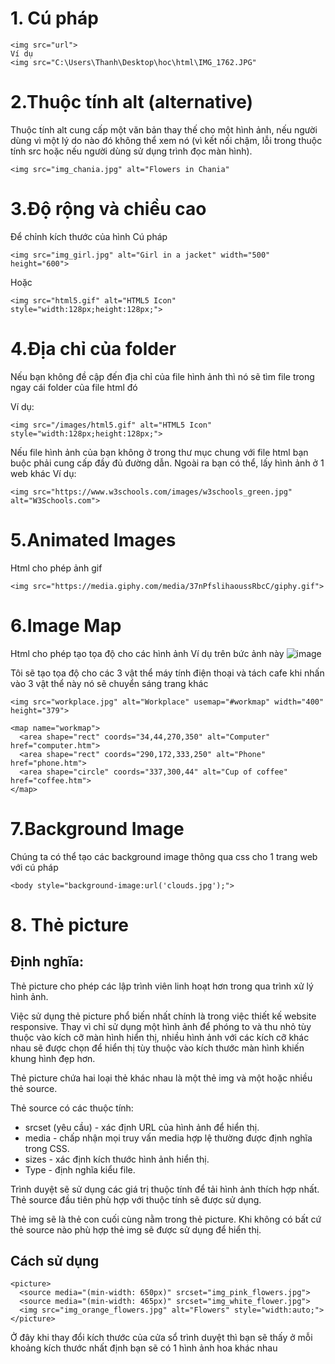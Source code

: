 # 1. Cú pháp
```
<img src="url">
Ví dụ
<img src="C:\Users\Thanh\Desktop\hoc\html\IMG_1762.JPG"
```

# 2.Thuộc tính alt (alternative)
Thuộc tính alt cung cấp một văn bản thay thế cho một hình ảnh, 
nếu người dùng vì một lý do nào đó không thể xem nó 
(vì kết nối chậm, lỗi trong thuộc tính src hoặc nếu người dùng sử dụng trình đọc màn hình).

```
<img src="img_chania.jpg" alt="Flowers in Chania"
```

# 3.Độ rộng và chiều cao
Để chỉnh kích thước của hình 
Cú pháp
```
<img src="img_girl.jpg" alt="Girl in a jacket" width="500" height="600">
```
Hoặc 
```
<img src="html5.gif" alt="HTML5 Icon" style="width:128px;height:128px;">
```

# 4.Địa chỉ của folder
Nếu bạn không đề cập đến địa chỉ của file hình ảnh thì nó sẽ tìm file trong ngay cái folder của file html đó

Ví dụ:
```
<img src="/images/html5.gif" alt="HTML5 Icon" style="width:128px;height:128px;">
```

Nếu file hình ảnh của bạn không ở trong thư mục chung với file html bạn buộc phải cung cấp đầy đủ đường dẫn.
Ngoài ra bạn có thể, lấy hình ảnh ở 1 web khác
Ví dụ:
```
<img src="https://www.w3schools.com/images/w3schools_green.jpg" alt="W3Schools.com">
```

# 5.Animated Images
Html cho phép ảnh gif
```
<img src="https://media.giphy.com/media/37nPfslihaoussRbcC/giphy.gif">
```

# 6.Image Map
Html cho phép tạo tọa độ cho các hình ảnh
Ví dụ trên bức ảnh này
![image](https://user-images.githubusercontent.com/45547213/52617413-57a3bd00-2ece-11e9-97cf-d353b37858be.png)

Tôi sẽ tạo tọa độ cho các 3 vật thể máy tính điện thoại và tách cafe khi nhấn vào 3 vật thể này nó sẽ chuyển sáng trang khác
```
<img src="workplace.jpg" alt="Workplace" usemap="#workmap" width="400" height="379">

<map name="workmap">
  <area shape="rect" coords="34,44,270,350" alt="Computer" href="computer.htm">
  <area shape="rect" coords="290,172,333,250" alt="Phone" href="phone.htm">
  <area shape="circle" coords="337,300,44" alt="Cup of coffee" href="coffee.htm">
</map>
```

# 7.Background Image
Chúng ta có thể tạo các background image thông qua css cho 1 trang web với cú pháp
```
<body style="background-image:url('clouds.jpg');">
```

# 8. Thẻ picture
## Định nghĩa:
Thẻ picture cho phép các lập trình viên linh hoạt hơn trong qua trình xử lý hình ảnh.

Việc sử dụng thẻ picture phổ biến nhất chính là trong việc thiết kế website responsive. Thay vì chỉ sử dụng một hình ảnh để phóng to và thu nhỏ tùy thuộc vào kích cỡ màn hình hiển thị, nhiều hình ảnh với các kích cỡ khác nhau sẽ được chọn để hiển thị tùy thuộc vào kích thước màn hình khiến khung hình đẹp hơn.

Thẻ picture chứa hai loại thẻ khác nhau là một thẻ img và một hoặc nhiều thẻ source.

Thẻ source có các thuộc tính:

- srcset (yêu cầu) - xác định URL của hình ảnh để hiển thị.
- media - chấp nhận mọi truy vấn media hợp lệ thường được định nghĩa trong CSS.
- sizes - xác định kích thước hình ảnh hiển thị.
- Type - định nghĩa kiểu file.

Trình duyệt sẽ sử dụng các giá trị thuộc tính để tải hình ảnh thích hợp nhất. Thẻ  source đầu tiên phù hợp với thuộc tính sẽ được sử dụng.

Thẻ img sẽ là thẻ con cuối cùng nằm trong thẻ picture. Khi không có bất cứ thẻ source nào phù hợp thẻ img sẽ được sử dụng để hiển thị.

## Cách sử dụng
```
<picture>
  <source media="(min-width: 650px)" srcset="img_pink_flowers.jpg">
  <source media="(min-width: 465px)" srcset="img_white_flower.jpg">
  <img src="img_orange_flowers.jpg" alt="Flowers" style="width:auto;">
</picture>
```
Ở đây khi thay đổi kích thước của cửa sổ trình duyệt thì bạn sẽ thấy ở mỗi khoảng kích thước nhất định bạn sẽ có 1 hình ảnh hoa khác nhau








